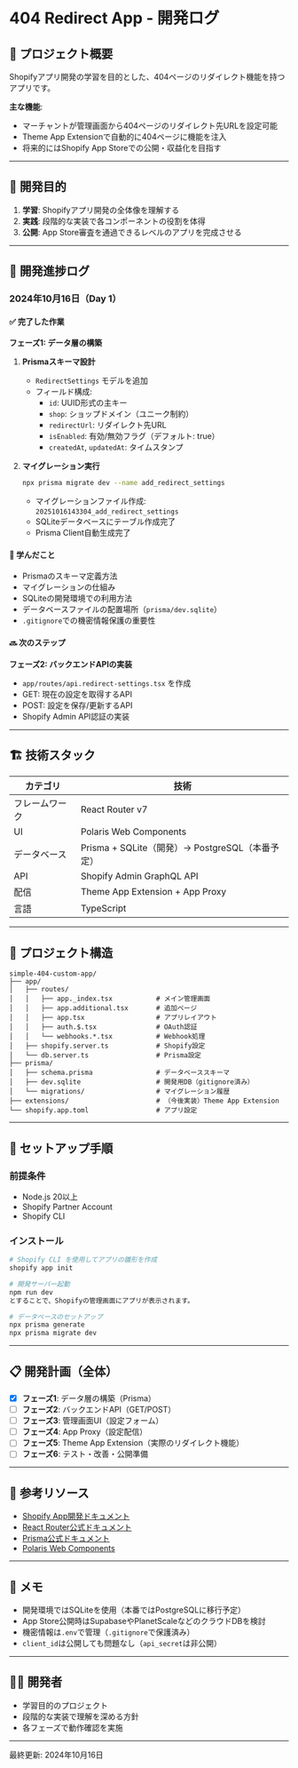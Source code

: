 # 404 Redirect App - 開発ログ

## 📌 プロジェクト概要

Shopifyアプリ開発の学習を目的とした、404ページのリダイレクト機能を持つアプリです。

**主な機能**:
- マーチャントが管理画面から404ページのリダイレクト先URLを設定可能
- Theme App Extensionで自動的に404ページに機能を注入
- 将来的にはShopify App Storeでの公開・収益化を目指す

---

## 🎯 開発目的

1. **学習**: Shopifyアプリ開発の全体像を理解する
2. **実践**: 段階的な実装で各コンポーネントの役割を体得
3. **公開**: App Store審査を通過できるレベルのアプリを完成させる

---

## 📅 開発進捗ログ

### 2024年10月16日（Day 1）

#### ✅ 完了した作業

**フェーズ1: データ層の構築**

1. **Prismaスキーマ設計**
   - `RedirectSettings` モデルを追加
   - フィールド構成:
     - `id`: UUID形式の主キー
     - `shop`: ショップドメイン（ユニーク制約）
     - `redirectUrl`: リダイレクト先URL
     - `isEnabled`: 有効/無効フラグ（デフォルト: true）
     - `createdAt`, `updatedAt`: タイムスタンプ

2. **マイグレーション実行**
   ```bash
   npx prisma migrate dev --name add_redirect_settings
   ```
   - マイグレーションファイル作成: `20251016143304_add_redirect_settings`
   - SQLiteデータベースにテーブル作成完了
   - Prisma Client自動生成完了

#### 📝 学んだこと

- Prismaのスキーマ定義方法
- マイグレーションの仕組み
- SQLiteの開発環境での利用方法
- データベースファイルの配置場所（`prisma/dev.sqlite`）
- `.gitignore`での機密情報保護の重要性

#### 🔜 次のステップ

**フェーズ2: バックエンドAPIの実装**
- `app/routes/api.redirect-settings.tsx` を作成
- GET: 現在の設定を取得するAPI
- POST: 設定を保存/更新するAPI
- Shopify Admin API認証の実装

---

## 🏗️ 技術スタック

| カテゴリ | 技術 |
|---------|------|
| フレームワーク | React Router v7 |
| UI | Polaris Web Components |
| データベース | Prisma + SQLite（開発）→ PostgreSQL（本番予定） |
| API | Shopify Admin GraphQL API |
| 配信 | Theme App Extension + App Proxy |
| 言語 | TypeScript |

---

## 📂 プロジェクト構造

```
simple-404-custom-app/
├── app/
│   ├── routes/
│   │   ├── app._index.tsx           # メイン管理画面
│   │   ├── app.additional.tsx       # 追加ページ
│   │   ├── app.tsx                  # アプリレイアウト
│   │   ├── auth.$.tsx               # OAuth認証
│   │   └── webhooks.*.tsx           # Webhook処理
│   ├── shopify.server.ts            # Shopify設定
│   └── db.server.ts                 # Prisma設定
├── prisma/
│   ├── schema.prisma                # データベーススキーマ
│   ├── dev.sqlite                   # 開発用DB（gitignore済み）
│   └── migrations/                  # マイグレーション履歴
├── extensions/                      # （今後実装）Theme App Extension
└── shopify.app.toml                 # アプリ設定
```

---

## 🚀 セットアップ手順

### 前提条件
- Node.js 20以上
- Shopify Partner Account
- Shopify CLI

### インストール

```bash
# Shopify CLI を使用してアプリの雛形を作成
shopify app init

# 開発サーバー起動
npm run dev
とすることで、Shopifyの管理画面にアプリが表示されます。

# データベースのセットアップ
npx prisma generate
npx prisma migrate dev

```

---

## 📋 開発計画（全体）

- [x] **フェーズ1**: データ層の構築（Prisma）
- [ ] **フェーズ2**: バックエンドAPI（GET/POST）
- [ ] **フェーズ3**: 管理画面UI（設定フォーム）
- [ ] **フェーズ4**: App Proxy（設定配信）
- [ ] **フェーズ5**: Theme App Extension（実際のリダイレクト機能）
- [ ] **フェーズ6**: テスト・改善・公開準備

---

## 🔗 参考リソース

- [Shopify App開発ドキュメント](https://shopify.dev/docs/apps)
- [React Router公式ドキュメント](https://reactrouter.com/)
- [Prisma公式ドキュメント](https://www.prisma.io/)
- [Polaris Web Components](https://shopify.dev/docs/api/app-home/polaris-web-components)

---

## 📝 メモ

- 開発環境ではSQLiteを使用（本番ではPostgreSQLに移行予定）
- App Store公開時はSupabaseやPlanetScaleなどのクラウドDBを検討
- 機密情報は`.env`で管理（`.gitignore`で保護済み）
- `client_id`は公開しても問題なし（`api_secret`は非公開）

---

## 👨‍💻 開発者

- 学習目的のプロジェクト
- 段階的な実装で理解を深める方針
- 各フェーズで動作確認を実施

---

最終更新: 2024年10月16日
